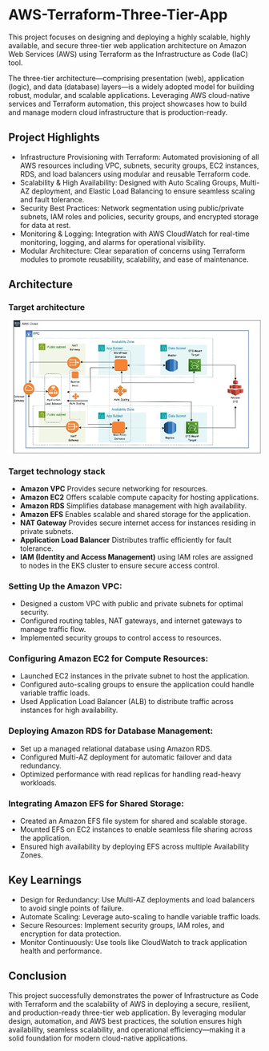 # AWS-Terraform-Three-Tier-App

This project focuses on designing and deploying a highly scalable, highly available, and secure three-tier web application architecture on Amazon Web Services (AWS) using Terraform as the Infrastructure as Code (IaC) tool.

The three-tier architecture—comprising presentation (web), application (logic), and data (database) layers—is a widely adopted model for building robust, modular, and scalable applications. Leveraging AWS cloud-native services and Terraform automation, this project showcases how to build and manage modern cloud infrastructure that is production-ready.

## Project Highlights
- Infrastructure Provisioning with Terraform: Automated provisioning of all AWS resources including VPC, subnets, security groups, EC2 instances, RDS, and load balancers using modular and reusable Terraform code.
- Scalability & High Availability: Designed with Auto Scaling Groups, Multi-AZ deployment, and Elastic Load Balancing to ensure seamless scaling and fault tolerance.
- Security Best Practices: Network segmentation using public/private subnets, IAM roles and policies, security groups, and encrypted storage for data at rest.
- Monitoring & Logging: Integration with AWS CloudWatch for real-time monitoring, logging, and alarms for operational visibility.
- Modular Architecture: Clear separation of concerns using Terraform modules to promote reusability, scalability, and ease of maintenance.

## Architecture

### Target architecture
![Architecture Diagram](/architecture.jpg "Architecture Diagram")

### Target technology stack 
- **Amazon VPC** Provides secure networking for resources.
- **Amazon EC2**  Offers scalable compute capacity for hosting applications.
- **Amazon RDS**  Simplifies database management with high availability.
- **Amazon EFS**  Enables scalable and shared storage for the application.
- **NAT Gateway**  Provides secure internet access for instances residing in private subnets.
- **Application Load Balancer**  Distributes traffic efficiently for fault tolerance.
- **IAM (Identity and Access Management)**  using IAM roles are assigned to nodes in the EKS cluster to ensure secure access control.

### Setting Up the Amazon VPC:
- Designed a custom VPC with public and private subnets for optimal security.
- Configured routing tables, NAT gateways, and internet gateways to manage traffic flow.
- Implemented security groups to control access to resources.
  
### Configuring Amazon EC2 for Compute Resources:
- Launched EC2 instances in the private subnet to host the application.
- Configured auto-scaling groups to ensure the application could handle variable traffic loads.
- Used Application Load Balancer (ALB) to distribute traffic across instances for high availability.
  
### Deploying Amazon RDS for Database Management:
- Set up a managed relational database using Amazon RDS.
- Configured Multi-AZ deployment for automatic failover and data redundancy.
- Optimized performance with read replicas for handling read-heavy workloads.

### Integrating Amazon EFS for Shared Storage:
- Created an Amazon EFS file system for shared and scalable storage.
- Mounted EFS on EC2 instances to enable seamless file sharing across the application.
- Ensured high availability by deploying EFS across multiple Availability Zones.
  
## Key Learnings
- Design for Redundancy: Use Multi-AZ deployments and load balancers to avoid single points of failure.<br>
- Automate Scaling: Leverage auto-scaling to handle variable traffic loads.<br>
- Secure Resources: Implement security groups, IAM roles, and encryption for data protection.<br>
- Monitor Continuously: Use tools like CloudWatch to track application health and performance.

## Conclusion
This project successfully demonstrates the power of Infrastructure as Code with Terraform and the scalability of AWS in deploying a secure, resilient, and production-ready three-tier web application. By leveraging modular design, automation, and AWS best practices, the solution ensures high availability, seamless scalability, and operational efficiency—making it a solid foundation for modern cloud-native applications.
